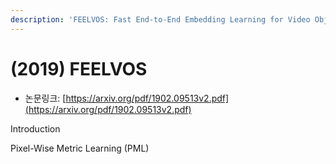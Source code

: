 ```yaml
---
description: 'FEELVOS: Fast End-to-End Embedding Learning for Video Object Segmentation'
---
```


# \(2019\) FEELVOS

* 논문링크: [https://arxiv.org/pdf/1902.09513v2.pdf](https://arxiv.org/pdf/1902.09513v2.pdf)



Introduction

Pixel-Wise Metric Learning \(PML\)





